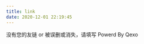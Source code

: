 ```yaml
---
title: link
date: 2020-12-01 22:19:45
---
```

<div id="friend-content" class="friend-content"></div>
<link rel="stylesheet" href="https://unpkg.com/qexo-friends/friends.css"/>
<script src="https://unpkg.com/qexo-friends/Stellar/friends.js"></script>
<script>loadQexoFriends("friend-content", "[网址](https://api.qexo.ayellowdpgsays.top)")</script>

没有您的友链 or 被误删或消失，请填写 Powerd By Qexo

<div id="friends-api"></div>
<script src="https://unpkg.com/qexo-friends/friends-api.js"></script>
<script>qexo_friend_api("friends-api","https://api.qexo.ayellowdpgsays.top");</script>
